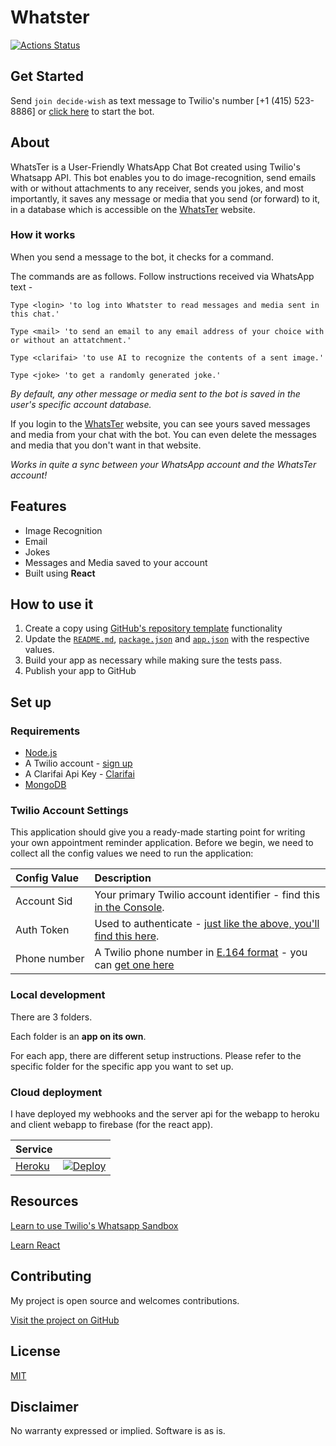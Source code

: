 # Whatster

[![Actions Status](https://github.com/twilio-labs/sample-template-nodejs/workflows/Node%20CI/badge.svg)](https://github.com/twilio-labs/sample-appointment-reminders/actions)

## Get Started

Send ```join decide-wish```  as text message to Twilio's number [+1 (415) 523-8886] or [click here](https://api.whatsapp.com/send?phone=14155238886&text=join%20decide-wish) to start the bot.



## About

WhatsTer is a User-Friendly WhatsApp Chat Bot created using Twilio's Whatsapp API. This bot enables you to do image-recognition, send emails with or without attachments to any receiver, sends you jokes, and most importantly, it saves any message or media that you send (or forward) to it, in a database which is accessible on the [WhatsTer](https://whatster.web.app/) website.



### How it works

When you send a message to the bot, it checks for a command. 

The commands are as follows. Follow instructions received via WhatsApp text - 


```Type <login> 'to log into Whatster to read messages and media sent in this chat.'```

```Type <mail> 'to send an email to any email address of your choice with or without an attatchment.'```

```Type <clarifai> 'to use AI to recognize the contents of a sent image.'```

```Type <joke> 'to get a randomly generated joke.'```


_By default, any other message or media sent to the bot is saved in the user's specific account database._


If you login to the [WhatsTer](https://whatster.web.app/) website, you can see yours saved messages and media from your chat with the bot.
You can even delete the messages and media that you don't want in that website.

_Works in quite a sync between your WhatsApp account and the WhatsTer account!_


## Features

- Image Recognition
- Email
- Jokes
- Messages and Media saved to your account
- Built using **React**

## How to use it

1. Create a copy using [GitHub's repository template](https://help.github.com/en/github/creating-cloning-and-archiving-repositories/creating-a-repository-from-a-template) functionality
2. Update the [`README.md`](README.md), [`package.json`](package.json) and [`app.json`](app.json) with the respective values.
3. Build your app as necessary while making sure the tests pass.
4. Publish your app to GitHub

## Set up

### Requirements

- [Node.js](https://nodejs.org/)
- A Twilio account - [sign up](https://www.twilio.com/try-twilio)
- A Clarifai Api Key - [Clarifai](https://www.clarifai.com/)
- [MongoDB](https://docs.mongodb.com/manual/installation/)

### Twilio Account Settings

This application should give you a ready-made starting point for writing your
own appointment reminder application. Before we begin, we need to collect
all the config values we need to run the application:

| Config&nbsp;Value | Description                                                                                                                                                  |
| :---------------- | :----------------------------------------------------------------------------------------------------------------------------------------------------------- |
| Account&nbsp;Sid  | Your primary Twilio account identifier - find this [in the Console](https://www.twilio.com/console).                                                         |
| Auth&nbsp;Token   | Used to authenticate - [just like the above, you'll find this here](https://www.twilio.com/console).                                                         |
| Phone&nbsp;number | A Twilio phone number in [E.164 format](https://en.wikipedia.org/wiki/E.164) - you can [get one here](https://www.twilio.com/console/phone-numbers/incoming) |

### Local development

There are 3 folders.

Each folder is an **app on its own**.

For each app, there are different setup instructions. Please refer to the specific folder for the specific app you want to set up.

### Cloud deployment

I have deployed my webhooks and the server api for the webapp to heroku and client webapp to firebase (for the  react app).

| Service                           |                                                                                                                                                                                                                           |
| :-------------------------------- | :------------------------------------------------------------------------------------------------------------------------------------------------------------------------------------------------------------------------ |
| [Heroku](https://www.heroku.com/) | [![Deploy](https://www.herokucdn.com/deploy/button.svg)](https://heroku.com/deploy)                                                                                                                                       |


## Resources

[Learn to use Twilio's Whatsapp Sandbox](https://www.twilio.com/docs/whatsapp/api#twilio-sandbox-for-whatsapp)

[Learn React](https://reactjs.org/tutorial/tutorial.html)

## Contributing

My project is open source and welcomes contributions.

[Visit the project on GitHub](https://github.com/aditya-mitra/whatster)

## License

[MIT](http://www.opensource.org/licenses/mit-license.html)

## Disclaimer

No warranty expressed or implied. Software is as is.
